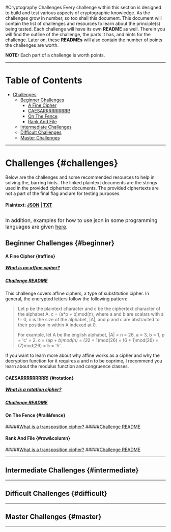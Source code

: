 #Cryptography Challenges
Every challenge within this section is designed to build and test various aspects of cryptographic knowledge. As the challenges grow in number, so too shall this document. This document will contain the list of challenges and resources to learn about the principle(s) being tested. Each challenge will have its own **README** as well. Therein you will find the outline of the challenge, the parts it has, and hints for the challenge. Later on, these **READMEs** will also contain the number of points the challenges are worth.

**NOTE:** Each part of a challenge is worth points.

---
# Table of Contents
- [Challenges](#challenges)
  - [Beginner Challenges](#beginner)
      - [A Fine Cipher](#affine)
      - [CAESARRRRRRRRR!](#rotation)
      - [On The Fence](#rail&fence)
      - [Rank And File](#row&column)
  - [Intermediate Challenges](#intermediate-challenges-intermediate)
  - [Difficult Challenges](#difficult-challenges-difficult)
  - [Master Challenges](#master-challenges-master)
---

# Challenges {#challenges}
Below are the challenges and some recommended resources to help in solving the, barring hints. The linked plaintext documents are the strings used in the provided ciphertext documents. The provided ciphertexts are not a part of the final flag and are for testing purposes.

#### Plaintext: [JSON](./plaintext/plaintext.json) | [TXT](./plaintext/plaintext.txt)

<font size="3" style="font-weight:400">In addition, examples for how to use json in some programming languages are given [here](./JSON_import_examples/).</font>
---
## Beginner Challenges {#beginner}

#### A Fine Cipher {#affine}
##### [What is an affine cipher?](https://en.wikipedia.org/wiki/Affine_cipher)
##### [Challenge README](./A_fine_cipher/README.md)
This challenge covers affine ciphers, a type of substitution cipher. In general, the encrypted letters follow the following pattern:
> Let p be the plaintext character and c be the ciphertext character of the alphabet A.
> c = (a*p + b)mod(n), where a and b are scalars with a != 0, n is the size of the alphabet, |A|, and p and c are abstracted to their position in within A indexed at 0.
>
> For example, let A be the english alphabet, |A| = n = 26, a = 3, b = 1, p = 'c' = 2.
> c = (a*p + b)mod(n) = (3*2 + 1)mod(26) = (6 + 1)mod(26) = (7)mod(26) = 5 = 'h'

If you want to learn more about why affine works as a cipher and why the decryption function for it requires a and n to be coprime, I recommend you learn about the modulus function and congruence classes.

#### CAESARRRRRRRRR! {#rotation}
##### [What is a rotation cipher?](https://en.wikipedia.org/wiki/Caesar_cipher)
##### [Challenge README](./CAESARRRRRRRRRR!/README.md)

#### On The Fence {#rail&fence}
#####[What is a transposition cipher?](https://en.wikipedia.org/wiki/Transposition_cipher)
#####[Challenge README](./On_the_fence/README.md)

#### Rank And File {#row&column}
#####[What is a transposition cipher?](https://en.wikipedia.org/wiki/Transposition_cipher)
#####[Challenge README](./Rank_and_File/README.md)

---
## Intermediate Challenges {#intermediate}

---
## Difficult Challenges {#difficult}

---
## Master Challenges {#master}
---